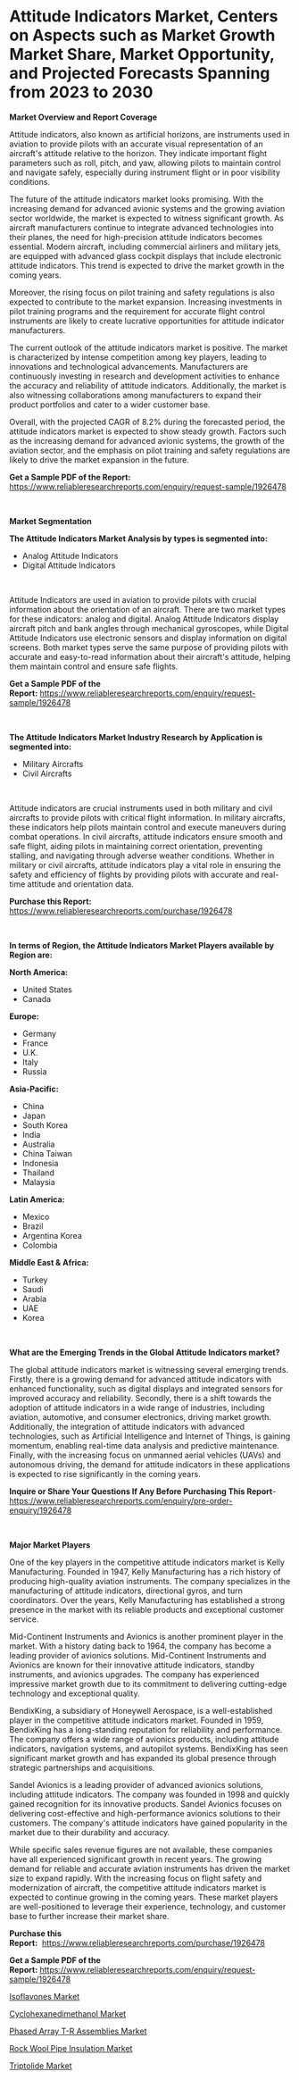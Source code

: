 <p><h1>Attitude Indicators Market, Centers on Aspects such as Market Growth Market Share, Market Opportunity, and Projected Forecasts Spanning from 2023 to 2030</h1></p><p><strong>Market Overview and Report Coverage</strong></p>
<p><p>Attitude indicators, also known as artificial horizons, are instruments used in aviation to provide pilots with an accurate visual representation of an aircraft's attitude relative to the horizon. They indicate important flight parameters such as roll, pitch, and yaw, allowing pilots to maintain control and navigate safely, especially during instrument flight or in poor visibility conditions.</p><p>The future of the attitude indicators market looks promising. With the increasing demand for advanced avionic systems and the growing aviation sector worldwide, the market is expected to witness significant growth. As aircraft manufacturers continue to integrate advanced technologies into their planes, the need for high-precision attitude indicators becomes essential. Modern aircraft, including commercial airliners and military jets, are equipped with advanced glass cockpit displays that include electronic attitude indicators. This trend is expected to drive the market growth in the coming years.</p><p>Moreover, the rising focus on pilot training and safety regulations is also expected to contribute to the market expansion. Increasing investments in pilot training programs and the requirement for accurate flight control instruments are likely to create lucrative opportunities for attitude indicator manufacturers.</p><p>The current outlook of the attitude indicators market is positive. The market is characterized by intense competition among key players, leading to innovations and technological advancements. Manufacturers are continuously investing in research and development activities to enhance the accuracy and reliability of attitude indicators. Additionally, the market is also witnessing collaborations among manufacturers to expand their product portfolios and cater to a wider customer base.</p><p>Overall, with the projected CAGR of 8.2% during the forecasted period, the attitude indicators market is expected to show steady growth. Factors such as the increasing demand for advanced avionic systems, the growth of the aviation sector, and the emphasis on pilot training and safety regulations are likely to drive the market expansion in the future.</p></p>
<p><strong>Get a Sample PDF of the Report:</strong> <a href="https://www.reliableresearchreports.com/enquiry/request-sample/1926478">https://www.reliableresearchreports.com/enquiry/request-sample/1926478</a></p>
<p>&nbsp;</p>
<p><strong>Market Segmentation</strong></p>
<p><strong>The Attitude Indicators Market Analysis by types is segmented into:</strong></p>
<p><ul><li>Analog Attitude Indicators</li><li>Digital Attitude Indicators</li></ul></p>
<p>&nbsp;</p>
<p><p>Attitude Indicators are used in aviation to provide pilots with crucial information about the orientation of an aircraft. There are two market types for these indicators: analog and digital. Analog Attitude Indicators display aircraft pitch and bank angles through mechanical gyroscopes, while Digital Attitude Indicators use electronic sensors and display information on digital screens. Both market types serve the same purpose of providing pilots with accurate and easy-to-read information about their aircraft's attitude, helping them maintain control and ensure safe flights.</p></p>
<p><strong>Get a Sample PDF of the Report:</strong>&nbsp;<a href="https://www.reliableresearchreports.com/enquiry/request-sample/1926478">https://www.reliableresearchreports.com/enquiry/request-sample/1926478</a></p>
<p>&nbsp;</p>
<p><strong>The Attitude Indicators Market Industry Research by Application is segmented into:</strong></p>
<p><ul><li>Military Aircrafts</li><li>Civil Aircrafts</li></ul></p>
<p>&nbsp;</p>
<p><p>Attitude indicators are crucial instruments used in both military and civil aircrafts to provide pilots with critical flight information. In military aircrafts, these indicators help pilots maintain control and execute maneuvers during combat operations. In civil aircrafts, attitude indicators ensure smooth and safe flight, aiding pilots in maintaining correct orientation, preventing stalling, and navigating through adverse weather conditions. Whether in military or civil aircrafts, attitude indicators play a vital role in ensuring the safety and efficiency of flights by providing pilots with accurate and real-time attitude and orientation data.</p></p>
<p><strong>Purchase this Report:</strong>&nbsp; <a href="https://www.reliableresearchreports.com/purchase/1926478">https://www.reliableresearchreports.com/purchase/1926478</a></p>
<p>&nbsp;</p>
<p><strong>In terms of Region, the Attitude Indicators Market Players available by Region are:</strong></p>
<p>
    <p> <strong> North America: </strong>
        <ul>
            <li>United States</li>
            <li>Canada</li>
        </ul>
        </p> 
    <p> <strong> Europe: </strong>
        <ul>
            <li>Germany</li>
            <li>France</li>
            <li>U.K.</li>
            <li>Italy</li>
            <li>Russia</li>
        </ul>
        </p> 
    <p> <strong> Asia-Pacific: </strong>
        <ul>
            <li>China</li>
            <li>Japan</li>
            <li>South Korea</li>
            <li>India</li>
            <li>Australia</li>
            <li>China Taiwan</li>
            <li>Indonesia</li>
            <li>Thailand</li>
            <li>Malaysia</li>
        </ul>
        </p> 
    <p> <strong> Latin America: </strong>
        <ul>
            <li>Mexico</li>
            <li>Brazil</li>
            <li>Argentina Korea</li>
            <li>Colombia</li>
        </ul>
        </p> 
    <p> <strong> Middle East & Africa: </strong>
        <ul>
            <li>Turkey</li>
            <li>Saudi</li>
            <li>Arabia</li>
            <li>UAE</li>
            <li>Korea</li>
        </ul>
    </p>
    </p>
<p>&nbsp;</p>
<p><strong>What are the Emerging Trends in the Global Attitude Indicators market?</strong></p>
<p><p>The global attitude indicators market is witnessing several emerging trends. Firstly, there is a growing demand for advanced attitude indicators with enhanced functionality, such as digital displays and integrated sensors for improved accuracy and reliability. Secondly, there is a shift towards the adoption of attitude indicators in a wide range of industries, including aviation, automotive, and consumer electronics, driving market growth. Additionally, the integration of attitude indicators with advanced technologies, such as Artificial Intelligence and Internet of Things, is gaining momentum, enabling real-time data analysis and predictive maintenance. Finally, with the increasing focus on unmanned aerial vehicles (UAVs) and autonomous driving, the demand for attitude indicators in these applications is expected to rise significantly in the coming years.</p></p>
<p><strong>Inquire or Share Your Questions If Any Before Purchasing This Report</strong>- <a href="https://www.reliableresearchreports.com/enquiry/pre-order-enquiry/1926478">https://www.reliableresearchreports.com/enquiry/pre-order-enquiry/1926478</a></p>
<p>&nbsp;</p>
<p><strong>Major Market Players</strong></p>
<p><p>One of the key players in the competitive attitude indicators market is Kelly Manufacturing. Founded in 1947, Kelly Manufacturing has a rich history of producing high-quality aviation instruments. The company specializes in the manufacturing of attitude indicators, directional gyros, and turn coordinators. Over the years, Kelly Manufacturing has established a strong presence in the market with its reliable products and exceptional customer service.</p><p>Mid-Continent Instruments and Avionics is another prominent player in the market. With a history dating back to 1964, the company has become a leading provider of avionics solutions. Mid-Continent Instruments and Avionics are known for their innovative attitude indicators, standby instruments, and avionics upgrades. The company has experienced impressive market growth due to its commitment to delivering cutting-edge technology and exceptional quality.</p><p>BendixKing, a subsidiary of Honeywell Aerospace, is a well-established player in the competitive attitude indicators market. Founded in 1959, BendixKing has a long-standing reputation for reliability and performance. The company offers a wide range of avionics products, including attitude indicators, navigation systems, and autopilot systems. BendixKing has seen significant market growth and has expanded its global presence through strategic partnerships and acquisitions.</p><p>Sandel Avionics is a leading provider of advanced avionics solutions, including attitude indicators. The company was founded in 1998 and quickly gained recognition for its innovative products. Sandel Avionics focuses on delivering cost-effective and high-performance avionics solutions to their customers. The company's attitude indicators have gained popularity in the market due to their durability and accuracy.</p><p>While specific sales revenue figures are not available, these companies have all experienced significant growth in recent years. The growing demand for reliable and accurate aviation instruments has driven the market size to expand rapidly. With the increasing focus on flight safety and modernization of aircraft, the competitive attitude indicators market is expected to continue growing in the coming years. These market players are well-positioned to leverage their experience, technology, and customer base to further increase their market share.</p></p>
<p><strong>Purchase this Report:</strong>&nbsp;&nbsp;<a href="https://www.reliableresearchreports.com/purchase/1926478">https://www.reliableresearchreports.com/purchase/1926478</a></p>
<p></p>
<p><strong>Get a Sample PDF of the Report:</strong>&nbsp;<a href="https://www.reliableresearchreports.com/enquiry/request-sample/1926478">https://www.reliableresearchreports.com/enquiry/request-sample/1926478</a></p>
<p><p><a href="https://medium.com/@moribenton733320/isoflavones-market-size-cagr-trends-2024-2030-5c68756709b5">Isoflavones Market</a></p><p><a href="https://medium.com/@jerez43343/cyclohexanedimethanol-market-analysis-its-cagr-market-segmentation-and-global-industry-overview-1473a5f9934b">Cyclohexanedimethanol Market</a></p><p><a href="https://github.com/NorbertYates/Market-Research-Report-List-2/blob/main/phased-array-t-r-assemblies-market.md">Phased Array T-R Assemblies Market</a></p><p><a href="https://medium.com/@hugthess010/decoding-rock-wool-pipe-insulation-market-metrics-market-share-trends-and-growth-patterns-5388d8a74b1e">Rock Wool Pipe Insulation Market</a></p><p><a href="https://medium.com/@tanaysamar7412/triptolide-market-analysis-its-cagr-market-segmentation-and-global-industry-overview-418773620f0c">Triptolide Market</a></p></p>